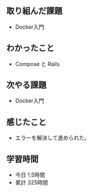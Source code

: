 ## 取り組んだ課題
- Docker入門
## わかったこと
- Compose と Rails
## 次やる課題
- Docker入門
## 感じたこと
- エラーを解決して進められた。
## 学習時間
- 今日 1.5時間
- 累計 325時間
